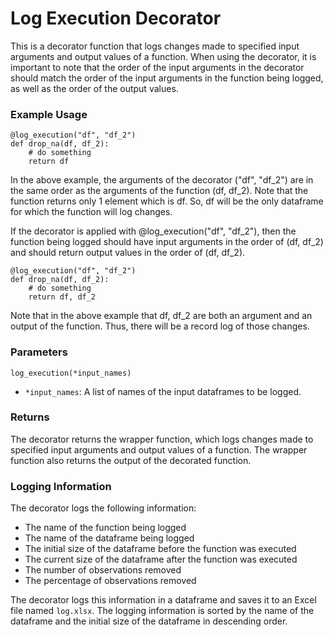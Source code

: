 # Log Execution Decorator

This is a decorator function that logs changes made to specified input arguments and output values of a function. When using the decorator, it is important to note that the order of the input arguments in the decorator should match the order of the input arguments in the function being logged, as well as the order of the output values.

### Example Usage

```
@log_execution("df", "df_2")
def drop_na(df, df_2):
    # do something
    return df
```

In the above example, the arguments of the decorator ("df", "df_2") are in the same order as the arguments of the function (df, df_2). Note that the function returns only 1 element which is df. So, df will be the only dataframe for which the function will log changes.

If the decorator is applied with @log_execution("df", "df_2"), then the function being logged should have input arguments in the order of (df, df_2) and should return output values in the order of (df, df_2).

```
@log_execution("df", "df_2")
def drop_na(df, df_2):
    # do something
    return df, df_2
```

Note that in the above example that df, df_2 are both an argument and an output of the function. Thus, there will be a record log of those changes.

### Parameters
`log_execution(*input_names)`

* `*input_names`: A list of names of the input dataframes to be logged.

### Returns

The decorator returns the wrapper function, which logs changes made to specified input arguments and output values of a function. The wrapper function also returns the output of the decorated function.

### Logging Information
The decorator logs the following information:

* The name of the function being logged
* The name of the dataframe being logged
* The initial size of the dataframe before the function was executed
* The current size of the dataframe after the function was executed
* The number of observations removed
* The percentage of observations removed

The decorator logs this information in a dataframe and saves it to an Excel file named `log.xlsx`. The logging information is sorted by the name of the dataframe and the initial size of the dataframe in descending order.